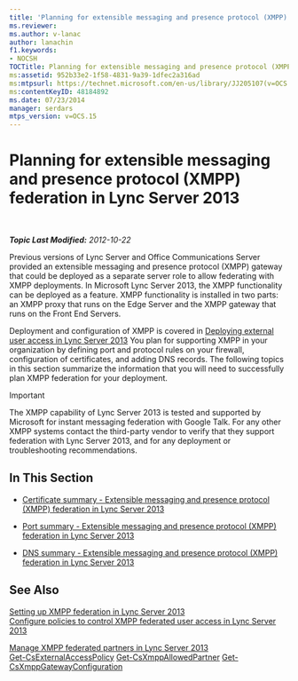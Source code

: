 ```yaml
---
title: 'Planning for extensible messaging and presence protocol (XMPP) federation'
ms.reviewer: 
ms.author: v-lanac
author: lanachin
f1.keywords:
- NOCSH
TOCTitle: Planning for extensible messaging and presence protocol (XMPP) federation
ms:assetid: 952b33e2-1f58-4831-9a39-1dfec2a316ad
ms:mtpsurl: https://technet.microsoft.com/en-us/library/JJ205107(v=OCS.15)
ms:contentKeyID: 48184892
ms.date: 07/23/2014
manager: serdars
mtps_version: v=OCS.15
---
```


<div data-xmlns="http://www.w3.org/1999/xhtml">

<div class="topic" data-xmlns="http://www.w3.org/1999/xhtml" data-msxsl="urn:schemas-microsoft-com:xslt" data-cs="http://msdn.microsoft.com/en-us/">

<div data-asp="http://msdn2.microsoft.com/asp">

# Planning for extensible messaging and presence protocol (XMPP) federation in Lync Server 2013

</div>

<div id="mainSection">

<div id="mainBody">

<span> </span>

_**Topic Last Modified:** 2012-10-22_

Previous versions of Lync Server and Office Communications Server provided an extensible messaging and presence protocol (XMPP) gateway that could be deployed as a separate server role to allow federating with XMPP deployments. In Microsoft Lync Server 2013, the XMPP functionality can be deployed as a feature. XMPP functionality is installed in two parts: an XMPP proxy that runs on the Edge Server and the XMPP gateway that runs on the Front End Servers.

Deployment and configuration of XMPP is covered in [Deploying external user access in Lync Server 2013](lync-server-2013-deploying-external-user-access.md) You plan for supporting XMPP in your organization by defining port and protocol rules on your firewall, configuration of certificates, and adding DNS records. The following topics in this section summarize the information that you will need to successfully plan XMPP federation for your deployment.

<div>


> [!IMPORTANT]
> The XMPP capability of Lync Server 2013 is tested and supported by Microsoft for instant messaging federation with Google Talk. For any other XMPP systems contact the third-party vendor to verify that they support federation with Lync Server 2013, and for any deployment or troubleshooting recommendations.



</div>

<div>

## In This Section

  - [Certificate summary - Extensible messaging and presence protocol (XMPP) federation in Lync Server 2013](lync-server-2013-certificate-summary-extensible-messaging-and-presence-protocol-xmpp-federation.md)

  - [Port summary - Extensible messaging and presence protocol (XMPP) federation in Lync Server 2013](lync-server-2013-port-summary-extensible-messaging-and-presence-protocol-xmpp-federation.md)

  - [DNS summary - Extensible messaging and presence protocol (XMPP) federation in Lync Server 2013](lync-server-2013-dns-summary-extensible-messaging-and-presence-protocol-xmpp-federation.md)

</div>

<div>

## See Also


[Setting up XMPP federation in Lync Server 2013](lync-server-2013-setting-up-xmpp-federation.md)  
[Configure policies to control XMPP federated user access in Lync Server 2013](lync-server-2013-configure-policies-to-control-xmpp-federated-user-access.md)  


[Manage XMPP federated partners in Lync Server 2013](lync-server-2013-manage-xmpp-federated-partners-for-your-organization.md)  
[Get-CsExternalAccessPolicy](https://technet.microsoft.com/en-us/library/Gg425805(v=OCS.15))  
[Get-CsXmppAllowedPartner](https://technet.microsoft.com/en-us/library/JJ204981(v=OCS.15))  
[Get-CsXmppGatewayConfiguration](https://technet.microsoft.com/en-us/library/JJ204869(v=OCS.15))  
  

</div>

</div>

<span> </span>

</div>

</div>

</div>

